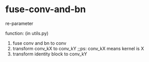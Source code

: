 # fuse-conv-and-bn

re-parameter

 

function: (in utils.py)
1. fuse conv and bn to conv 
2. transform conv_kX to conv_kY    ;;ps: conv_kX means  kernel is X
3. transform identity block to conv_kY 
